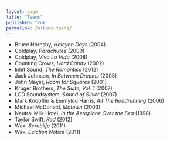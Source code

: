 ```yaml
---
layout: page
title: "Teens"
published: true
permalink: /albums-teens/
---
```


* Bruce Hornsby, *Halcyon Days* (2004)
* Coldplay, *Parachutes* (2000)
* Coldplay, *Viva La Vida* (2008)
* Counting Crows, *Hard Candy* (2002)
* Inlet Sound, *The Romantics* (2012)
* Jack Johnson, *In Between Dreams* (2005)
* John Mayer, *Room for Squares* (2001)
* Kruger Brothers, *The Suite, Vol. 1* (2007)
* LCD Soundsystem, *Sound of Silver* (2007)
* Mark Knopfler & Emmylou Harris, *All The Roadrunning* (2006)
* Michael McDonald, *Motown* (2003)
* Neutral Milk Hotel, *In the Aeroplane Over the Sea* (1998)
* Taylor Swift, *Red* (2012)
* Wax, *Scrublife* (2011)
* Wax, *Eviction Notice* (2011)
